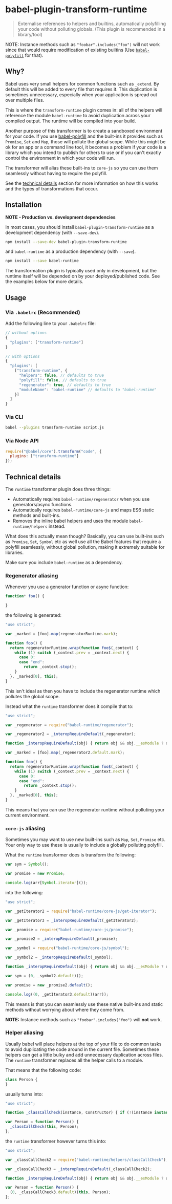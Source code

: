# babel-plugin-transform-runtime

> Externalise references to helpers and builtins, automatically polyfilling your code without polluting globals. (This plugin is recommended in a library/tool)

NOTE: Instance methods such as `"foobar".includes("foo")` will not work since that would require modification of existing builtins (Use [`babel-polyfill`](http://babeljs.io/docs/usage/polyfill) for that).

## Why?

Babel uses very small helpers for common functions such as `_extend`. By default this will be added to every file that requires it. This duplication is sometimes unnecessary, especially when your application is spread out over multiple files.

This is where the `transform-runtime` plugin comes in: all of the helpers will reference the module `babel-runtime` to avoid duplication across your compiled output. The runtime will be compiled into your build.

Another purpose of this transformer is to create a sandboxed environment for your code. If you use [babel-polyfill](http://babeljs.io/docs/usage/polyfill/) and the built-ins it provides such as `Promise`, `Set` and `Map`, those will pollute the global scope. While this might be ok for an app or a command line tool, it becomes a problem if your code is a library which you intend to publish for others to use or if you can't exactly control the environment in which your code will run.

The transformer will alias these built-ins to `core-js` so you can use them seamlessly without having to require the polyfill.

See the [technical details](#technical-details) section for more information on how this works and the types of transformations that occur.

## Installation

**NOTE - Production vs. development dependencies**

In most cases, you should install `babel-plugin-transform-runtime` as a development dependency (with `--save-dev`).

```sh
npm install --save-dev babel-plugin-transform-runtime
```

and `babel-runtime` as a production dependency (with `--save`).

```sh
npm install --save babel-runtime
```

The transformation plugin is typically used only in development, but the runtime itself will be depended on by your deployed/published code. See the examples below for more details.

## Usage

### Via `.babelrc` (Recommended)

Add the following line to your `.babelrc` file:

```js
// without options
{
  "plugins": ["transform-runtime"]
}

// with options
{
  "plugins": [
    ["transform-runtime", {
      "helpers": false, // defaults to true
      "polyfill": false, // defaults to true
      "regenerator": true, // defaults to true
      "moduleName": "babel-runtime" // defaults to "babel-runtime"
    }]
  ]
}
```

### Via CLI

```sh
babel --plugins transform-runtime script.js
```

### Via Node API

```javascript
require("@babel/core").transform("code", {
  plugins: ["transform-runtime"]
});
```

## Technical details

The `runtime` transformer plugin does three things:

* Automatically requires `babel-runtime/regenerator` when you use generators/async functions.
* Automatically requires `babel-runtime/core-js` and maps ES6 static methods and built-ins.
* Removes the inline babel helpers and uses the module `babel-runtime/helpers` instead.

What does this actually mean though? Basically, you can use built-ins such as `Promise`, `Set`, `Symbol` etc as well use all the Babel features that require a polyfill seamlessly, without global pollution, making it extremely suitable for libraries.

Make sure you include `babel-runtime` as a dependency.

### Regenerator aliasing

Whenever you use a generator function or async function:

```javascript
function* foo() {

}
```

the following is generated:

```javascript
"use strict";

var _marked = [foo].map(regeneratorRuntime.mark);

function foo() {
  return regeneratorRuntime.wrap(function foo$(_context) {
    while (1) switch (_context.prev = _context.next) {
      case 0:
      case "end":
        return _context.stop();
    }
  }, _marked[0], this);
}
```

This isn't ideal as then you have to include the regenerator runtime which
pollutes the global scope.

Instead what the `runtime` transformer does it compile that to:

```javascript
"use strict";

var _regenerator = require("babel-runtime/regenerator");

var _regenerator2 = _interopRequireDefault(_regenerator);

function _interopRequireDefault(obj) { return obj && obj.__esModule ? obj : { default: obj }; }

var _marked = [foo].map(_regenerator2.default.mark);

function foo() {
  return regeneratorRuntime.wrap(function foo$(_context) {
    while (1) switch (_context.prev = _context.next) {
      case 0:
      case "end":
        return _context.stop();
    }
  }, _marked[0], this);
}
```

This means that you can use the regenerator runtime without polluting your current environment.

### `core-js` aliasing

Sometimes you may want to use new built-ins such as `Map`, `Set`, `Promise` etc. Your only way
to use these is usually to include a globally polluting polyfill.

What the `runtime` transformer does is transform the following:

```javascript
var sym = Symbol();

var promise = new Promise;

console.log(arr[Symbol.iterator]());
```

into the following:

```javascript
"use strict";

var _getIterator2 = require("babel-runtime/core-js/get-iterator");

var _getIterator3 = _interopRequireDefault(_getIterator2);

var _promise = require("babel-runtime/core-js/promise");

var _promise2 = _interopRequireDefault(_promise);

var _symbol = require("babel-runtime/core-js/symbol");

var _symbol2 = _interopRequireDefault(_symbol);

function _interopRequireDefault(obj) { return obj && obj.__esModule ? obj : { default: obj }; }

var sym = (0, _symbol2.default)();

var promise = new _promise2.default();

console.log((0, _getIterator3.default)(arr));
```

This means is that you can seamlessly use these native built-ins and static methods
without worrying about where they come from.

**NOTE:** Instance methods such as `"foobar".includes("foo")` will **not** work.

### Helper aliasing

Usually babel will place helpers at the top of your file to do common tasks to avoid
duplicating the code around in the current file. Sometimes these helpers can get a
little bulky and add unnecessary duplication across files. The `runtime`
transformer replaces all the helper calls to a module.

That means that the following code:

```javascript
class Person {
}
```

usually turns into:

```javascript
"use strict";

function _classCallCheck(instance, Constructor) { if (!(instance instanceof Constructor)) { throw new TypeError("Cannot call a class as a function"); } }

var Person = function Person() {
  _classCallCheck(this, Person);
};
```

the `runtime` transformer however turns this into:

```javascript
"use strict";

var _classCallCheck2 = require("babel-runtime/helpers/classCallCheck");

var _classCallCheck3 = _interopRequireDefault(_classCallCheck2);

function _interopRequireDefault(obj) { return obj && obj.__esModule ? obj : { default: obj }; }

var Person = function Person() {
  (0, _classCallCheck3.default)(this, Person);
};
```

